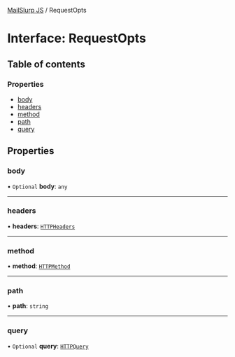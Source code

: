 [MailSlurp JS](../README.md) / RequestOpts

# Interface: RequestOpts

## Table of contents

### Properties

- [body](RequestOpts.md#body)
- [headers](RequestOpts.md#headers)
- [method](RequestOpts.md#method)
- [path](RequestOpts.md#path)
- [query](RequestOpts.md#query)

## Properties

### body

• `Optional` **body**: `any`

___

### headers

• **headers**: [`HTTPHeaders`](../README.md#httpheaders)

___

### method

• **method**: [`HTTPMethod`](../README.md#httpmethod)

___

### path

• **path**: `string`

___

### query

• `Optional` **query**: [`HTTPQuery`](../README.md#httpquery)
